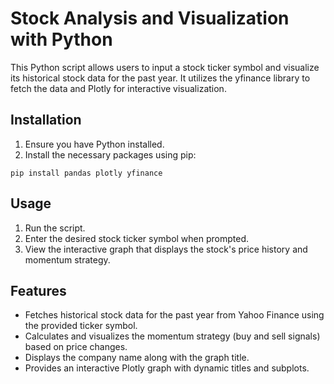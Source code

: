# Stock Analysis and Visualization with Python

This Python script allows users to input a stock ticker symbol and visualize its historical stock data for the past year. It utilizes the yfinance library to fetch the data and Plotly for interactive visualization.

## Installation

1. Ensure you have Python installed.
2. Install the necessary packages using pip:

```
pip install pandas plotly yfinance
```

## Usage

1. Run the script.
2. Enter the desired stock ticker symbol when prompted.
3. View the interactive graph that displays the stock's price history and momentum strategy.

## Features

- Fetches historical stock data for the past year from Yahoo Finance using the provided ticker symbol.
- Calculates and visualizes the momentum strategy (buy and sell signals) based on price changes.
- Displays the company name along with the graph title.
- Provides an interactive Plotly graph with dynamic titles and subplots.
